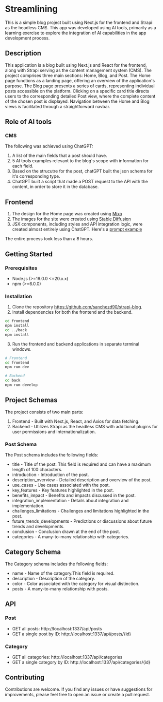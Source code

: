 # Streamlining
This is a simple blog project built using Next.js for the frontend and Strapi as the headless CMS. This app was developed using AI tools, primarily as a learning exercise to explore the integration of AI capabilities in the app development process. 

## Description 

This application is a blog built using Next.js and React for the frontend, along with Strapi serving as the content management system (CMS). The project comprises three main sections: Home, Blog, and Post. The Home page functions as a landing page, offering an overview of the application's purpose. The Blog page presents a series of cards, representing individual posts accessible on the platform. Clicking on a specific card title directs users to the corresponding detailed Post view, where the complete content of the chosen post is displayed. Navigation between the Home and Blog views is facilitated through a straightforward navbar.

## Role of AI tools

### CMS

The following was achieved using ChatGPT:

1. A list of the main fields that a post should have. 
2. 5 AI tools examples relevant to the blog's scope with information for each field.
3. Based on the strucutre for the post, chatGPT built the json schema for it's corresponding type.
4. ChatGPT built a script that made a POST request to the API with the content, in order to store it in the database.

## Frontend

1. The design for the Home page was created using [Mixo](https://app.mixo.io/ai-website-builder)
2. The images for the site were created using [Stable Diffusion](https://stablediffusionweb.com/)
3. JSX components, including styles and API integration logic, were created almost entirely using ChatGPT. Here's a [prompt example](./promptExamples.md)

The entire process took less than a 8 hours. 

## Getting Started
### Prerequisites

- Node.js (>=16.0.0 <=20.x.x)
- npm (>=6.0.0)

### Installation
1. Clone the repository https://github.com/sanchezd90/strapi-blog.
2. Install dependencies for both the frontend and the backend.
```bash
cd frontend
npm install
cd ../back
npm install
```
3. Run the frontend and backend applications in separate terminal windows.
```bash
# Frontend
cd frontend
npm run dev

# Backend
cd back
npm run develop

```

## Project Schemas
The project consists of two main parts:

1. Frontend - Built with Next.js, React, and Axios for data fetching.
2. Backend - Utilizes Strapi as the headless CMS with additional plugins for user permissions and internationalization.

### Post Schema
The Post schema includes the following fields:

- title - Title of the post. This field is required and can have a maximum length of 100 characters.
- introduction - Introduction of the post.
- description_overview - Detailed description and overview of the post.
- use_cases - Use cases associated with the post.
- key_features - Key features highlighted in the post.
- benefits_impact - Benefits and impacts discussed in the post.
- integration_implementation - Details about integration and implementation.
- challenges_limitations - Challenges and limitations highlighted in the post.
- future_trends_developments - Predictions or discussions about future trends and developments.
- conclusion - Conclusion drawn at the end of the post.
- categories - A many-to-many relationship with categories.

## Category Schema
The Category schema includes the following fields:

- name - Name of the category.This field is required.
- description - Description of the category.
- color - Color associated with the category for visual distinction.
- posts - A many-to-many relationship with posts.

## API

### Post

- GET all posts: http://localhost:1337/api/posts
- GET a single post by ID: http://localhost:1337/api/posts/{id}

### Category

- GET all categories: http://localhost:1337/api/categories
- GET a single category by ID: http://localhost:1337/api/categories/{id}

## Contributing
Contributions are welcome. If you find any issues or have suggestions for improvements, please feel free to open an issue or create a pull request.
